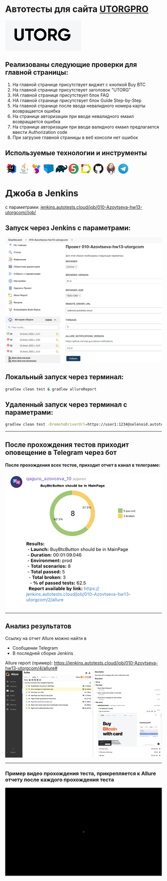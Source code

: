 # Автотесты для сайта <a target="_blank" href="https://utorg.pro/">UTORGPRO</a>
![Intelij_IDEA](img/icons/utorg.png)

## Реализованы следующие проверки для главной страницы:
 1. На главной странице присутствует виджет с кнопкой Buy BTC
 2. На главной странице присутствует заголовок "UTORG"
 3. НА главной странице присутствует блок FAQ
 4. НА главной странице присутствует блок Guide Step-by-Step
 5. На главной странице после ввода невалидного номера карты возвращается ошибка
 6. На странице авторизации при вводе невалидного емаил возвращается ошибка
 7. На странице авторизации при вводе валидного емаил предлагается ввести Authorization code
 8. При загрузке главной страницы в веб консоли нет ошибок

 
## Используемые технологии и инструменты

![Intelij_IDEA](img/icons/Intelij_IDEA.png)![Java](img/icons/Java.png)![Selenide](img/icons/Selenide.png)![Selenoid](img/icons/Selenoid.png)![Gradle](img/icons/Gradle.png)![JUnit5](img/icons/JUnit5.png)![Allure Report](img/icons/Allure_Report.png)![Github](img/icons/Github.png)![Jenkins](img/icons/Jenkins.png)![Telegram](img/icons/Telegram.png)

# Джоба в Jenkins 
с параметрами:
<a target="_blank" href="https://jenkins.autotests.cloud/job/010-Azovtseva-hw13-utorgcom/">jenkins.autotests.cloud/job/010-Azovtseva-hw13-utorgcom//job/</a>

## Запуск через Jenkins с параметрами:

![Jenkins](img/jenkins.png)

## Локальный запуск через терминал:
```bash
gradlew clean test & gradlew allureReport
```

## Удаленный запуск через терминал с параметрами:
```bash
gradlew clean test -DremoteDriverUrl=https://user1:1234@selenoid.autotests.cloud/wd/hub/ -DvideoStorage=https://selenoid.autotests.cloud/video/ -Dthreads=1  & gradlew allureReport

```
___
## После прохождения тестов приходит оповещение в Telegram через бот 

#### После прохождения всех тестов, приходит отчет в канал в телеграме:
![Telegram](img/telegram.png)

---
## Анализ результатов
Ссылку на отчет Allure можно найти в
* Сообщении Telegram
* В последней сборке Jenkins

Allure report (пример):
<a target="_blank" href="https://jenkins.autotests.cloud/job/010-Azovtseva-hw13-utorgcom/4/allure">https://jenkins.autotests.cloud/job/010-Azovtseva-hw13-utorgcom/4/allure#</a>
![Allure](img/allure-report.png)

---
### Пример видео прохождения теста, прикрепляется к Allure отчету после каждого прохождения теста
![video](./img/allure-test-utorg.gif)
